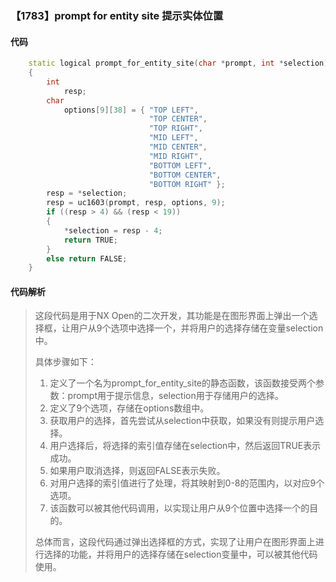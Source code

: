 ### 【1783】prompt for entity site 提示实体位置

#### 代码

```cpp
    static logical prompt_for_entity_site(char *prompt, int *selection)  
    {  
        int  
            resp;  
        char  
            options[9][38] = { "TOP LEFT",  
                               "TOP CENTER",  
                               "TOP RIGHT",  
                               "MID LEFT",  
                               "MID CENTER",  
                               "MID RIGHT",  
                               "BOTTOM LEFT",  
                               "BOTTOM CENTER",  
                               "BOTTOM RIGHT" };  
        resp = *selection;  
        resp = uc1603(prompt, resp, options, 9);  
        if ((resp > 4) && (resp < 19))  
        {  
            *selection = resp - 4;  
            return TRUE;  
        }  
        else return FALSE;  
    }

```

#### 代码解析

> 这段代码是用于NX Open的二次开发，其功能是在图形界面上弹出一个选择框，让用户从9个选项中选择一个，并将用户的选择存储在变量selection中。
>
> 具体步骤如下：
>
> 1. 定义了一个名为prompt_for_entity_site的静态函数，该函数接受两个参数：prompt用于提示信息，selection用于存储用户的选择。
> 2. 定义了9个选项，存储在options数组中。
> 3. 获取用户的选择，首先尝试从selection中获取，如果没有则提示用户选择。
> 4. 用户选择后，将选择的索引值存储在selection中，然后返回TRUE表示成功。
> 5. 如果用户取消选择，则返回FALSE表示失败。
> 6. 对用户选择的索引值进行了处理，将其映射到0-8的范围内，以对应9个选项。
> 7. 该函数可以被其他代码调用，以实现让用户从9个位置中选择一个的目的。
>
> 总体而言，这段代码通过弹出选择框的方式，实现了让用户在图形界面上进行选择的功能，并将用户的选择存储在selection变量中，可以被其他代码使用。
>

